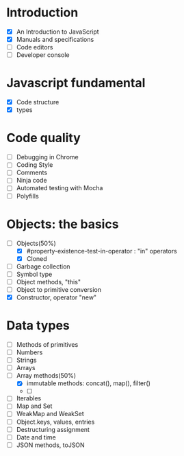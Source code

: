 # Introduction

- [x] An Introduction to JavaScript 
- [x] Manuals and specifications 
- [ ] Code editors
- [ ] Developer console

# Javascript fundamental
- [x] Code structure
- [x] types

# Code quality

- [ ] Debugging in Chrome
- [ ] Coding Style
- [ ] Comments
- [ ] Ninja code
- [ ] Automated testing with Mocha
- [ ] Polyfills

# Objects: the basics

- [ ] Objects(50%)
  - [x] #property-existence-test-in-operator : "in" operators
  - [x] Cloned
- [ ] Garbage collection
- [ ] Symbol type
- [ ] Object methods, "this"
- [ ] Object to primitive conversion
- [x] Constructor, operator "new"

# Data types

- [ ] Methods of primitives
- [ ] Numbers
- [ ] Strings
- [ ] Arrays
- [ ] Array methods(50%)
  - [x] immutable methods: concat(), map(), filter()
  - [ ]  
- [ ] Iterables
- [ ] Map and Set
- [ ] WeakMap and WeakSet
- [ ] Object.keys, values, entries
- [ ] Destructuring assignment
- [ ] Date and time
- [ ] JSON methods, toJSON
